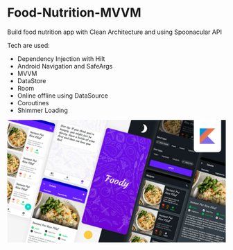 # Food-Nutrition-MVVM
Build food nutrition app with Clean Architecture and using Spoonacular API


Tech are used:
- Dependency Injection with Hilt
- Android Navigation and SafeArgs
- MVVM
- DataStore
- Room
- Online offline using DataSource
- Coroutines
- Shimmer Loading


![alt text](https://github.com/wahyurama-creator/Food-Nutrition-MVVM/blob/master/app/src/main/res/drawable/food_nutrition_preview.png?raw=true)
